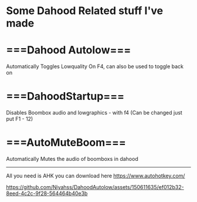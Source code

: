 # Some Dahood Related stuff I've made


# ===Dahood Autolow===
Automatically Toggles Lowquality On F4, can also be used to toggle back on

# ===DahoodStartup===
Disables Boombox audio and lowgraphics - with f4 (Can be changed just put F1 - 12)

# ===AutoMuteBoom===
Automatically Mutes the audio of boomboxs in dahood

-----------------------------
All you need is AHK you can download here
https://www.autohotkey.com/


https://github.com/Niyahss/DahoodAutolow/assets/150611635/ef012b32-8eed-4c2c-9f28-564464b40e3b

